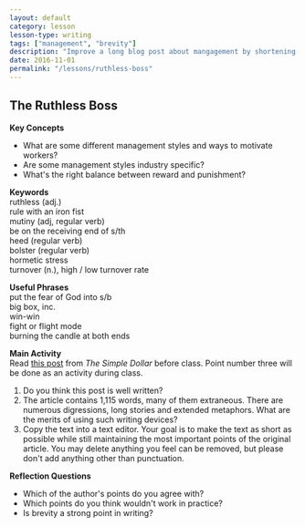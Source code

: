 ```yaml
---
layout: default
category: lesson
lesson-type: writing
tags: ["management", "brevity"]
description: "Improve a long blog post about mangagement by shortening it." 
date: 2016-11-01
permalink: "/lessons/ruthless-boss"
---
```

## The Ruthless Boss
**Key Concepts**  

- What are some different management styles and ways to motivate workers? 
- Are some management styles industry specific? 
- What's the right balance between reward and punishment?

**Keywords**  
ruthless (adj.)    
rule with an iron fist   
mutiny (adj, regular verb)     
be on the receiving end of s/th    
heed (regular verb)  
bolster (regular verb)   
hormetic stress  
turnover (n.), high / low turnover rate  

**Useful Phrases**  
put the fear of God into s/b  
big box, inc.   
win-win  
fight or flight mode  
burning the candle at both ends  

**Main Activity**  
Read [this post](http://www.thesimpledollar.com/the-myth-of-the-ruthless-business-mogul-or-why-it-pays-to-be-nice-in-the-workplace/) from *The Simple Dollar* before class. Point number three will be done as an activity during class.  

1. Do you think this post is well written?   
2. The article contains 1,115 words, many of them extraneous. There are numerous digressions, long stories and extended metaphors. What are the merits of using such writing devices?   
3. Copy the text into a text editor. Your goal is to make the text as short as possible while still maintaining the most important points of the original article. You may delete anything you feel can be removed, but please don't add anything other than punctuation.   

**Reflection Questions**  

- Which of the author's points do you agree with? 
- Which points do you think wouldn't work in practice?  
- Is brevity a strong point in writing? 
